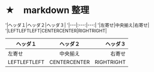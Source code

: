 # ★　markdown 整理
'|ヘッダ１|ヘッダ２|ヘッダ３|
'|---|:---:|---:|
'|左寄せ|中央揃え|右寄せ|
'|LEFTLEFTLEFT|CENTERCENTER|RIGHTRIGHT|

|ヘッダ１|ヘッダ２|ヘッダ３|
|---|:---:|---:|
|左寄せ|中央揃え|右寄せ|
|LEFTLEFTLEFT|CENTERCENTER|RIGHTRIGHT|
